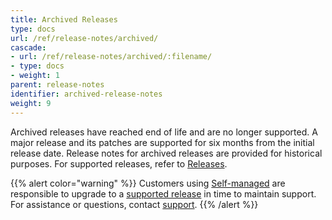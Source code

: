 ```yaml
---
title: Archived Releases
type: docs
url: /ref/release-notes/archived/
cascade:
- url: /ref/release-notes/archived/:filename/
- type: docs
- weight: 1
parent: release-notes
identifier: archived-release-notes
weight: 9
---
```

Archived releases have reached end of life and are no longer supported. A major release and its patches are supported for six months from the initial release date. Release notes for archived releases are provided for historical purposes. For supported releases, refer to [Releases](/ref/release-notes/).

{{% alert color="warning" %}}
Customers using [Self-managed](/guides/hosting/hosting-options/self-managed/) are responsible to upgrade to a [supported release](/releases-notes/) in time to maintain support. For assistance or questions, contact [support](mailto:support@wandb.com).
{{% /alert %}}
